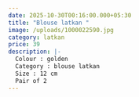 ```yaml
---
date: 2025-10-30T00:16:00.000+05:30
title: "Blouse latkan "
image: /uploads/1000022590.jpg
category: latkan
price: 39
description: |-
  Colour : golden 
  Category : blouse latkan 
  Size : 12 cm
  Pair of 2
---
```

